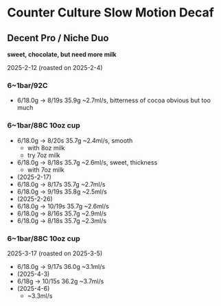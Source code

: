 # Counter Culture Slow Motion Decaf

## Decent Pro / Niche Duo

**sweet, chocolate, but need more milk**

2025-2-12 (roasted on 2025-2-4)

### 6~1bar/92C

- 6/18.0g -> 8/19s 35.9g \~2.7ml/s, bitterness of cocoa obvious but too much

### 6~1bar/88C 10oz cup

- 6/18.0g -> 8/20s 35.7g \~2.4ml/s, smooth
  - with 8oz milk
  - try 7oz milk
- 6/18.0g -> 8/18s 35.7g \~2.6ml/s, sweet, thickness
  - with 7oz milk
- (2025-2-17)
- 6/18.0g -> 8/17s 35.7g \~2.7ml/s
- 6/18.0g -> 9/19s 35.8g \~2.5ml/s
- (2025-2-26)
- 6/18.0g -> 10/19s 35.7g \~2.6ml/s
- 6/18.0g -> 8/16s 35.7g \~2.9ml/s
- 6/18.0g -> 8/18s 35.7g \~2.3ml/s

### 6~1bar/88C 10oz cup

2025-3-17 (roasted on 2025-3-5)

- 6/18.0g -> 9/17s 36.0g \~3.1ml/s
- (2025-4-3)
- 6/18g -> 10/15s 36.2g \~3.7ml/s
- (2025-4-6)
  - \~3.3ml/s
